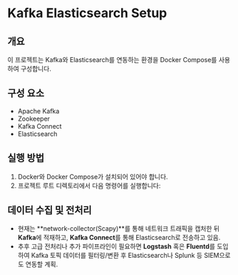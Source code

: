# Kafka Elasticsearch Setup

## 개요
이 프로젝트는 Kafka와 Elasticsearch를 연동하는 환경을 Docker Compose를 사용하여 구성합니다.

## 구성 요소
- Apache Kafka
- Zookeeper
- Kafka Connect
- Elasticsearch

## 실행 방법
1. Docker와 Docker Compose가 설치되어 있어야 합니다.
2. 프로젝트 루트 디렉토리에서 다음 명령어를 실행합니다:


## 데이터 수집 및 전처리
- 현재는 **network-collector(Scapy)**를 통해 네트워크 트래픽을 캡처한 뒤 **Kafka**에 적재하고,
  **Kafka Connect**를 통해 Elasticsearch로 전송하고 있음.
- 추후 고급 전처리나 추가 파이프라인이 필요하면 **Logstash** 혹은 **Fluentd**를 도입하여
  Kafka 토픽 데이터를 필터링/변환 후 Elasticsearch나 Splunk 등 SIEM으로도 연동할 계획.
